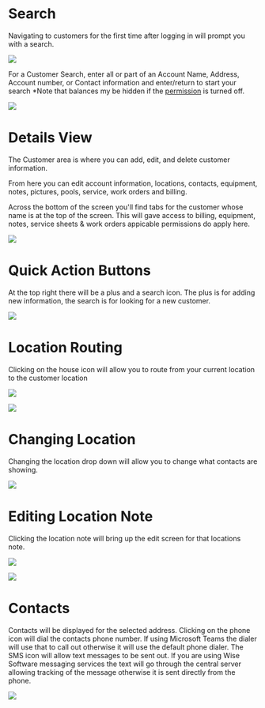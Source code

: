 # Search
Navigating to customers for the first time after logging in will prompt you with a search.

![](https://wiselibrary.blob.core.windows.net/docs/Mobile/CustomerSearch.png)

For a Customer Search, enter all or part of an Account Name, Address, Account number, or Contact information and enter/return to start your search
 *Note that balances my be hidden if the [permission](https://docs.wisesoftwareinc.com/enterprise/employees/employees) is turned off. 

![](https://wiselibrary.blob.core.windows.net/docs/Mobile/CustomerResults.png)



 # Details View

The Customer area is where you can add, edit, and delete customer information.

From here you can edit account information, locations, contacts, equipment, notes, pictures, pools, service, work orders and billing.

Across the bottom of the screen you'll find tabs for the customer whose name is at the top of the screen. This will gave access to billing, equipment, notes, service sheets & work orders appicable permissions do apply here. 


![](https://wiselibrary.blob.core.windows.net/docs/Mobile/CustomerDetails-Tabs.png)


 # Quick Action Buttons
 At the top right there will be a plus and a search icon. The plus is for adding new information, the search is for looking for a new customer.


 ![](https://wiselibrary.blob.core.windows.net/docs/Mobile/CustomerDetails3.png)
  
# Location Routing
Clicking on the house icon will allow you to route from your current location to the customer location

![](https://wiselibrary.blob.core.windows.net/docs/Mobile/CustomerDetails2.png)

![](https://wiselibrary.blob.core.windows.net/docs/Mobile/GoogleMap.png)

# Changing Location
Changing the location drop down will allow you to change what contacts are showing.

![](https://wiselibrary.blob.core.windows.net/docs/Mobile/LocationHighlight.png)

# Editing Location Note
Clicking the location note will bring up the edit screen for that locations note.

![](https://wiselibrary.blob.core.windows.net/docs/Mobile/LocationNoteHighlight.png)

![](https://wiselibrary.blob.core.windows.net/docs/Mobile/LocationNote.png)

# Contacts
Contacts will be displayed for the selected address.
Clicking on the phone icon will dial the contacts phone number. If using Microsoft Teams the dialer will use that to call out otherwise it will use the default phone dialer. The SMS icon will allow text messages to be sent out. If you are using Wise Software messaging services the text will go through the central server allowing tracking of the message otherwise it is sent directly from the phone.

![](https://wiselibrary.blob.core.windows.net/docs/Mobile/Contacts.png)



    
